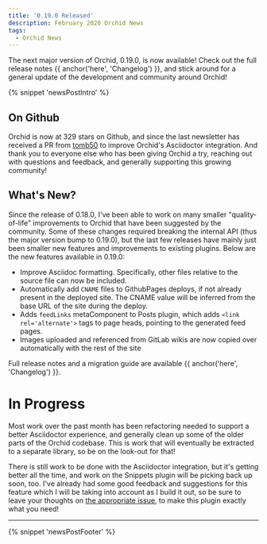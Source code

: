```yaml
---
title: '0.19.0 Released'
description: February 2020 Orchid News
tags: 
  - Orchid News
---
```


The next major version of Orchid, 0.19.0, is now available! Check out the full release notes 
{{ anchor('here', 'Changelog') }}, and stick around for a general update of the development and community around Orchid!

{% snippet 'newsPostIntro' %}

## On Github

Orchid is now at 329 stars on Github, and since the last newsletter has received a PR from 
[tomb50](https://github.com/tomb50) to improve Orchid's Asciidoctor integration. And thank you to everyone else who has
been giving Orchid a try, reaching out with questions and feedback, and generally supporting this growing community!

## What's New?

Since the release of 0.18.0, I've been able to work on many smaller "quality-of-life" improvements to Orchid that have
been suggested by the community. Some of these changes required breaking the internal API (thus the major version bump 
to 0.19.0), but the last few releases have mainly just been smaller new features and improvements to existing plugins.
Below are the new features available in 0.19.0:

- Improve Asciidoc formatting. Specifically, other files relative to the source file can now be included.
- Automatically add `CNAME` files to GithubPages deploys, if not already present in the deployed site. The CNAME value
    will be inferred from the base URL of the site during the deploy.
- Adds `feedLinks` metaComponent to Posts plugin, which adds `<link rel='alternate'>` tags to page heads, pointing to
    the generated feed pages.
- Images uploaded and referenced from GitLab wikis are now copied over automatically with the rest of the site

Full release notes and a migration guide are available {{ anchor('here', 'Changelog') }}.

# In Progress

Most work over the past month has been refactoring needed to support a better Asciidoctor experience, and generally 
clean up some of the older parts of the Orchid codebase. This is work that will eventually be extracted to a separate 
library, so be on the look-out for that!

There is still work to be done with the Asciidoctor integration, but it's getting better all the time, and work on the
Snippets plugin will be picking back up soon, too. I've already had some good feedback and suggestions for this feature
which I will be taking into account as I build it out, so be sure to leave your thoughts on 
[the appropriate issue](https://github.com/orchidhq/Orchid/issues/293), to make this plugin exactly what you need!

---

{% snippet 'newsPostFooter' %}
